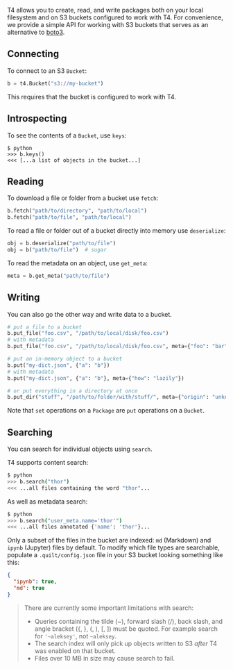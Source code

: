 T4 allows you to create, read, and write packages both on your local filesystem and on S3 buckets configured to work with T4. For convenience, we provide a simple API for working with S3 buckets that serves as an alternative to [boto3](https://boto3.amazonaws.com/v1/documentation/api/latest/index.html).


## Connecting
To connect to an S3 `Bucket`:

```python
b = t4.Bucket("s3://my-bucket")
```

This requires that the bucket is configured to work with T4.


## Introspecting
To see the contents of a `Bucket`, use `keys`:

```
$ python
>>> b.keys()
<<< [...a list of objects in the bucket...]
```


## Reading
To download a file or folder from a bucket use `fetch`:

```python
b.fetch("path/to/directory", "path/to/local")
b.fetch("path/to/file", "path/to/local")
```

To read a file or folder out of a bucket directly into memory use `deserialize`:

```python
obj = b.deserialize("path/to/file")
obj = b("path/to/file")  # sugar
```

To read the metadata on an object, use `get_meta`:

```python
meta = b.get_meta("path/to/file")
```


## Writing
You can also go the other way and write data to a bucket.

```python
# put a file to a bucket
b.put_file("foo.csv", "/path/to/local/disk/foo.csv")
# with metadata
b.put_file("foo.csv", "/path/to/local/disk/foo.csv", meta={"foo": "bar"})

# put an in-memory object to a bucket
b.put("my-dict.json", {"a": "b"})
# with metadata
b.put("my-dict.json", {"a": "b"}, meta={"how": "lazily"})

# or put everything in a directory at once
b.put_dir("stuff", "/path/to/folder/with/stuff/", meta={"origin": "unknown"})
```

Note that `set` operations on a `Package` are `put` operations on a `Bucket`.


## Searching
You can search for individual objects using `search`.

T4 supports content search:

```bash
$ python
>>> b.search("thor")
<<< ...all files containing the word "thor"...
```

As well as metadata search:

```bash
$ python
>>> b.search("user_meta.name='thor'")
<<< ...all files annotated {'name': 'thor'}...
```

Only a subset of the files in the bucket are indexed: `md` (Markdown) and `ipynb` (Jupyter) files by default. To modify which file types are searchable, populate a `.quilt/config.json` file in your S3 bucket looking something like this:

```json
{
  "ipynb": true,
  "md": true
}
```

> There are currently some important limitations with search:
> * Queries containing the tilde (~), forward slash (/), back slash, and angle bracket ({, }, (, ), [, ]) must be quoted. For example search for `'~aleksey'`, not `~aleksey`.
> * The search index will only pick up objects written to S3 _after_ T4 was enabled on that bucket.
> * Files over 10 MB in size may cause search to fail.
